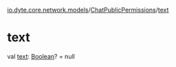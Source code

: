[io.dyte.core.network.models](../index.md)/[ChatPublicPermissions](index.md)/[text](text.md)

# text


val [text](text.md): [Boolean](https://kotlinlang.org/api/latest/jvm/stdlib/kotlin/-boolean/index.html)? = null
